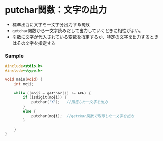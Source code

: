 # putchar関数：文字の出力
- 標準出力に文字を一文字分出力する関数
- `getchar`関数から一文字読みだして出力していくときに相性がよい。  
- 引数に文字が代入されている変数を指定するか、特定の文字を出力するときはその文字を指定する

### Sample
```c
#include<stdio.h>
#include<ctype.h>

void main(void) {
	int moji;
	
	while ((moji = getchar()) != EOF) {
		if (isdigit(moji)) {
			putchar('X');	//指定した一文字を出力
		}
		else {
			putchar(moji);	//getchar関数で取得した一文字を出力
		}
		
	}
}
```
